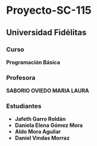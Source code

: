 # Proyecto-SC-115

## Universidad Fidélitas

### Curso

**Programación Básica**

### Profesora

**SABORIO OVIEDO MARIA LAURA**

### Estudiantes

-   **Jafeth Garro Roldán**
-   **Daniela Elena Gómez Mora**
-   **Aldo Mora Aguilar**
-   **Daniel Vindas Morraz**
